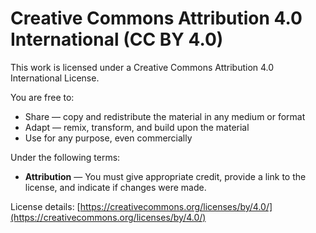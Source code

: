 # Creative Commons Attribution 4.0 International (CC BY 4.0)  

This work is licensed under a Creative Commons Attribution 4.0 International License.  

You are free to:  
- Share — copy and redistribute the material in any medium or format  
- Adapt — remix, transform, and build upon the material  
- Use for any purpose, even commercially  

Under the following terms:  
- **Attribution** — You must give appropriate credit, provide a link to the license, and indicate if changes were made.  

License details: [https://creativecommons.org/licenses/by/4.0/](https://creativecommons.org/licenses/by/4.0/)  

